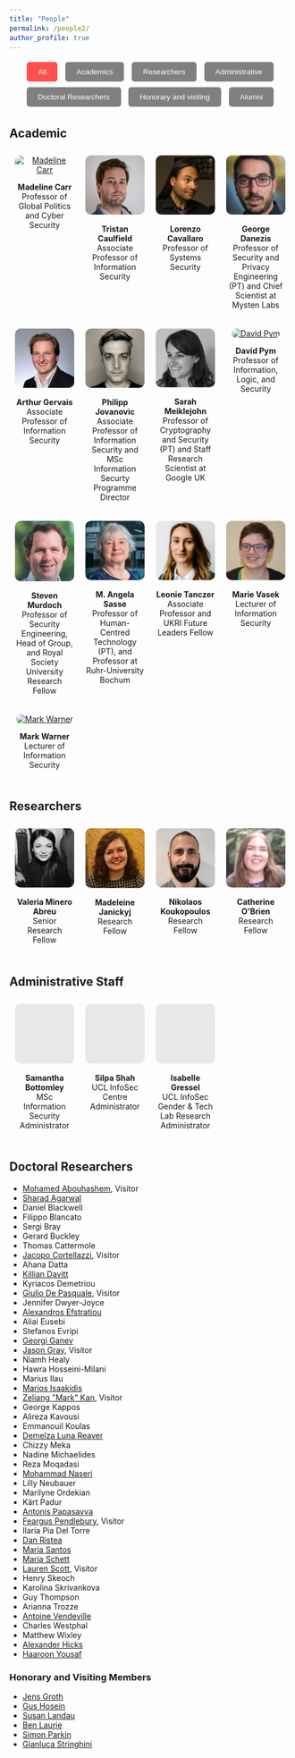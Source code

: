 ```yaml
---
title: "People"
permalink: /people2/
author_profile: true
---
```


<style>
        .button-container {
            margin-bottom: 20px;
            text-align: center;
        }
        .filter-button {
            padding: 10px 20px;
            margin: 5px;
            cursor: pointer;
            border: none;
            background-color: grey;
            color: white;
            border-radius: 5px;
        }
        .filter-button.active {
            background-color: #ff5050;
            color: white;
        }
    </style>
<script>
        function filterTeam(type) {
            var members = document.getElementsByClassName('people');
            for (var i = 0; i < members.length; i++) {
                if (members[i].classList.contains(type) || type === 'all') {
                    members[i].style.display = '';
                } else {
                    members[i].style.display = 'none';
                }
            }
            var buttons = document.getElementsByClassName('filter-button');
            for (var i = 0; i < buttons.length; i++) {
                buttons[i].classList.remove('active');
            }
            document.getElementById(type + '-button').classList.add('active');
        }
</script>

<script>
function toggleVisibility(id) {
    var x = document.getElementById(id);
    if (x.style.display === "none") {
        x.style.display = "flex";
    } else {
        x.style.display = "none";
    }
}
</script>

<div class="button-container">
    <button id="all-button" class="filter-button active" onclick="filterTeam('all')">All</button>
    <button id="academic-button" class="filter-button" onclick="filterTeam('academic')">Academics</button>
    <button id="researcher-button" class="filter-button" onclick="filterTeam('researcher')">Researchers</button>
    <button id="administrative-button" class="filter-button" onclick="filterTeam('administrative')">Administrative</button>
    <button id="doctoral-button" class="filter-button" onclick="filterTeam('doctoral')">Doctoral Researchers</button>
    <button id="honorary-button" class="filter-button" onclick="filterTeam('honorary')">Honorary and visiting</button>
    <button id="alumni-button" class="filter-button" onclick="filterTeam('alumni')">Alumni</button>
</div>

<div class="people academic"><h2>Academic</h2></div>
<div style="display: flex; flex-wrap: wrap; justify-content: space-around;">
    <div class="people academic" style="flex: 1 0 21%; margin: 10px; text-align: center;">
        <a href="https://www.ucl.ac.uk/computer-science/people/professor-madeline-carr"><img src="../images/madeline2.jpg" alt="Madeline Carr" style="width: 100%; border-radius: 10px;"></a><br>
        <p><strong>Madeline Carr</strong><br>
        Professor of Global Politics and Cyber Security</p>
    </div>
    <div class="people academic" style="flex: 1 0 21%; margin: 10px; text-align: center;">
        <a href="https://www.tristancaulfield.com/"><img src="../images/tristan2.jpg" alt="Tristan Caulfield" style="width: 100%; border-radius: 10px;"></a>
        <p><strong>Tristan Caulfield</strong><br>
        Associate Professor of Information Security</p>
    </div>
    <div class="people academic" style="flex: 1 0 21%; margin: 10px; text-align: center;">
        <a href="https://scholar.google.com/citations?user=oWT7fIYAAAAJ&hl=en/"><img src="../images/lorenzo.jpg" alt="Lorenzo Cavallaro" style="width: 100%; border-radius: 10px;"></a>
        <p><strong>Lorenzo Cavallaro</strong><br>
        Professor of Systems Security</p>
    </div>
    <div class="people academic" style="flex: 1 0 21%; margin: 10px; text-align: center;">
        <a href="http://www0.cs.ucl.ac.uk/staff/G.Danezis/"><img src="../images/george.jpg" alt="George Danezis" style="width: 100%; border-radius: 10px;"></a>
        <p><strong>George Danezis</strong><br>
        Professor of Security and Privacy Engineering (PT) and Chief Scientist at Mysten Labs</p>
    </div>
    <div class="people academic" style="flex: 1 0 21%; margin: 10px; text-align: center;">
        <a href="https://arthurgervais.com/"><img src="../images/Arthur.jpg" alt="Arthur Gervais" style="width: 100%; border-radius: 10px;"></a>
        <p><strong>Arthur Gervais</strong><br>
        Associate Professor of Information Security</p>
    </div>
    <div class="people academic" style="flex: 1 0 21%; margin: 10px; text-align: center;">
        <a href="https://philipp.jovanovic.io/"><img src="../images/philipp.png" alt="Philipp Jovanovic" style="width: 100%; border-radius: 10px;"></a>
        <p><strong>Philipp Jovanovic</strong><br>
        Associate Professor of Information Security and MSc Information Securty Programme Director</p>
    </div>
    <div class="people academic" style="flex: 1 0 21%; margin: 10px; text-align: center;">
        <a href="https://smeiklej.com/"><img src="../images/sarah.jpg" alt="Sarah Meiklejohn" style="width: 100%; border-radius: 10px;"></a>
        <p><strong>Sarah Meiklejohn</strong><br>
        Professor of Cryptography and Security (PT) and Staff Research Scientist at Google UK</p>
    </div>
    <div class="people academic" style="flex: 1 0 21%; margin: 10px; text-align: center;">
        <a href="http://www0.cs.ucl.ac.uk/staff/D.Pym/"><img src="../images/david.jpg" alt="David Pym" style="width: 100%; border-radius: 10px;"></a>
        <p><strong>David Pym</strong><br>
        Professor of Information, Logic, and Security</p>
    </div>
    <div class="people academic" style="flex: 1 0 21%; margin: 10px; text-align: center;">
        <a href="https://murdoch.is/"><img src="../images/steven.jpg" alt="Steven Murdoch" style="width: 100%; border-radius: 10px;"></a>
        <p><strong>Steven Murdoch</strong><br>
        Professor of Security Engineering, Head of Group, and Royal Society University Research Fellow</p>
    </div>
    <div class="people academic" style="flex: 1 0 21%; margin: 10px; text-align: center;">
        <a href="https://uclisec.github.io/people/m_angela_sasse/"><img src="../images/angela.jpg" alt="M. Angela Sasse" style="width: 100%; border-radius: 10px;"></a>
        <p><strong>M. Angela Sasse</strong><br>
        Professor of Human-Centred Technology (PT), and Professor at Ruhr-University Bochum</p>
    </div>
    <div class="people academic" class="people academic" style="flex: 1 0 21%; margin: 10px; text-align: center;">
        <a href="https://www.leonietanczer.net/"><img src="../images/leonie.jpg" alt="Leonie Tanczer" style="width: 100%; border-radius: 10px;"></a>
        <p><strong>Leonie Tanczer</strong><br>
        Associate Professor and UKRI Future Leaders Fellow</p>
    </div>
    <div class="people academic" style="flex: 1 0 21%; margin: 10px; text-align: center;">
        <a href="https://mvasek.com/"><img src="../images/marie.jpg" alt="Marie Vasek" style="width: 100%; border-radius: 10px;"></a>
        <p><strong>Marie Vasek</strong><br>
        Lecturer of Information Security</p>
    </div>
    <div class="people academic" style="flex: 1 0 21%; margin: 10px; text-align: center;">
        <a href="https://www.privacurity.com/"><img src="../images/Mark.jpg" alt="Mark Warner" style="width: 100%; border-radius: 10px;"></a>
        <p><strong>Mark Warner</strong><br>
        Lecturer of Information Security</p>
    </div>
    <div class="people academic" style="flex: 1 0 21%; margin: 10px; text-align: center;">
        <a href=""><img src="" alt="" style="width: 100%; border-radius: 10px;"></a>
        <p><strong></strong><br>
        </p>
    </div>
    <div class="people academic" style="flex: 1 0 21%; margin: 10px; text-align: center;">
        <a href=""><img src="" alt="" style="width: 100%; border-radius: 10px;"></a>
        <p><strong></strong><br>
        </p>
    </div> 
    <div class="people academic" style="flex: 1 0 21%; margin: 10px; text-align: center;">
        <a href=""><img src="" alt="" style="width: 100%; border-radius: 10px;"></a>
        <p><strong></strong><br>
        </p>
    </div> 
</div>

<div class="people researcher"><h2>Researchers</h2></div>
<div id="people" style="display: flex; flex-wrap: wrap; justify-content: space-around;">
    <div class="people researcher" style="flex: 1 0 21%; margin: 10px; text-align: center;">
        <a href=""><img src="../images/val.jpg" alt="Valeria Minero Abreu" style="width: 100%; border-radius: 10px;"></a>
        <p><strong>Valeria Minero Abreu</strong><br>
        Senior Research Fellow</p>
    </div>
    <div class="people researcher" style="flex: 1 0 21%; margin: 10px; text-align: center;">
        <a href="https://profiles.ucl.ac.uk/94090-madeleine-janickyj/about"><img src="../images/Maddy.jpg" alt="Madeleine Janickyj" style="width: 100%; border-radius: 10px;"></a>
        <p><strong>Madeleine Janickyj</strong><br>
        Research Fellow</p>
    </div>
    <div class="people researcher" style="flex: 1 0 21%; margin: 10px; text-align: center;">
        <a href="https://profiles.ucl.ac.uk/94089-nikolaos-koukopoulos"><img src="../images/Niko.jpg" alt="Nikolaos Koukopoulos" style="width: 100%; border-radius: 10px;"></a>
        <p><strong>Nikolaos Koukopoulos</strong><br>
        Research Fellow</p>
    </div>
    <div class="people researcher" style="flex: 1 0 21%; margin: 10px; text-align: center;">
        <a href="https://profiles.ucl.ac.uk/99051-catherine-o%27brien"><img src="../images/cathy.jpg" alt="Catherine O'Brien" style="width: 100%; border-radius: 10px;"></a>
        <p><strong>Catherine O'Brien</strong><br>
        Research Fellow</p>
    </div>
</div>


<div class="people administrative"><h2>Administrative Staff</h2></div>
<div id="people" style="display: flex; flex-wrap: wrap; justify-content: space-around;">
    <div class="people administrative" style="flex: 1 0 21%; margin: 10px; text-align: center;">
        <a href="mailto:s.bottomley@ucl.ac.uk"><img src="../images/holding.png" alt="Samantha Bottomley" style="width: 100%; border-radius: 10px;"></a>
        <p><strong>Samantha Bottomley</strong><br>
        MSc Information Security Administrator</p>
    </div>
    <div class="people administrative" style="flex: 1 0 21%; margin: 10px; text-align: center;">
        <a href="mailto:silpa.shah@ucl.ac.uk"><img src="../images/holding.png" alt="Silpa Shah" style="width: 100%; border-radius: 10px;"></a>
        <p><strong>Silpa Shah</strong><br>
        UCL InfoSec Centre Administrator</p>
    </div>
    <div class="people administrative" style="flex: 1 0 21%; margin: 10px; text-align: center;">
        <a href="mailto:i.gressel@ucl.ac.uk"><img src="../images/holding.png" alt="Isabelle Gressel" style="width: 100%; border-radius: 10px;"></a>
        <p><strong>Isabelle Gressel</strong><br>
        UCL InfoSec Gender & Tech Lab Research Administrator</p>
    </div>
    <div class="people administrative" style="flex: 1 0 21%; margin: 10px; text-align: center;">
        <a href=""><img src="" alt="" style="width: 100%; border-radius: 10px;"></a>
        <p><strong></strong><br>
        </p>
    </div>
</div>


## Doctoral Researchers

- [Mohamed Abouhashem](https://s2lab.cs.ucl.ac.uk), Visitor
- [Sharad Agarwal](https://sharad1126.github.io/)
- Daniel Blackwell
- Filippo Blancato
- Sergi Bray
- Gerard Buckley
- Thomas Cattermole
- [Jacopo Cortellazzi](https://s2lab.cs.ucl.ac.uk), Visitor
- Ahana Datta
- [Killian Davitt](https://killiandavitt.me)
- Kyriacos Demetriou
- [Giulio De Pasquale](https://s2lab.cs.ucl.ac.uk), Visitor
- Jennifer Dwyer-Joyce
- [Alexandros Efstratiou](https://alefstrat.github.io/)
- Aliai Eusebi
- Stefanos Evripi
- [Georgi Ganev](https://ganevgv.github.io/)
- [Jason Gray](https://s2lab.cs.ucl.ac.uk), Visitor
- Niamh Healy
- Hawra Hosseini-Milani
- Marius Ilau
- [Marios Isaakidis](http://www0.cs.ucl.ac.uk/staff/M.Isaakidis)
- [Zeliang "Mark" Kan](https://s2lab.cs.ucl.ac.uk), Visitor
- George Kappos
- Alireza Kavousi
- Emmanouil Koulas
- [Demelza Luna Reaver](https://twitter.com/demelza_r)
- Chizzy Meka
- Nadine Michaelides
- Reza Moqadasi
- [Mohammad Naseri](https://mohammadnaseri.github.io/)
- Lilly Neubauer
- Marilyne Ordekian
- Kärt Padur
- [Antonis Papasavva](https://antonispapasavva.github.io/)
- [Feargus Pendlebury](https://s2lab.cs.ucl.ac.uk), Visitor
- Ilaria Pia Del Torre
- [Dan Ristea](https://dri.st)
- [Maria Santos](https://mariascrs.github.io/)
- [Maria Schett](http://www.maria-a-schett.net/)
- [Lauren Scott](https://laurenscott.dev/), Visitor
- Henry Skeoch
- Karolina Skrivankova
- Guy Thompson
- Arianna Trozze
- [Antoine Vendeville](https://antoinevendeville.github.io/)
- Charles Westphal
- Matthew Wixley
- [Alexander Hicks](https://alexanderlhicks.com/)
- [Haaroon Yousaf](http://www.haaroonyousaf.com/)

### Honorary and Visiting Members
- [Jens Groth](http://www.cs.ucl.ac.uk/staff/J.Groth/)
- [Gus Hosein](https://privacyinternational.org/people/95/gus-hosein)
- [Susan Landau](https://privacyink.org/)
- [Ben Laurie](https://en.wikipedia.org/wiki/Ben_Laurie)
- [Simon Parkin](https://uclisec.github.io/people/simon_parkin/)
- [Gianluca Stringhini](https://seclab.bu.edu/people/gianluca/)

